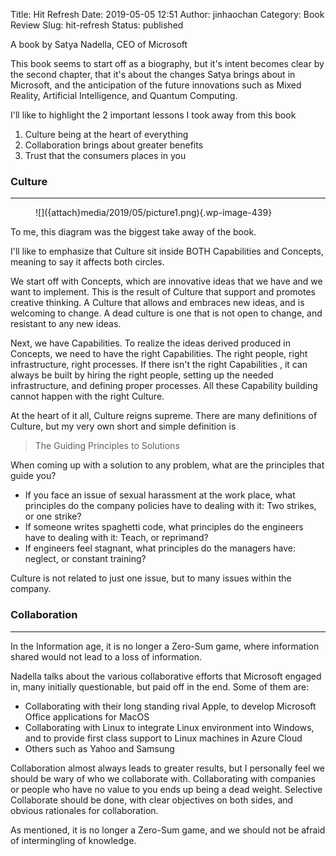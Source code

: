 Title: Hit Refresh
Date: 2019-05-05 12:51
Author: jinhaochan
Category: Book Review
Slug: hit-refresh
Status: published

<!-- wp:paragraph -->

A book by Satya Nadella, CEO of Microsoft

<!-- /wp:paragraph -->

<!-- wp:paragraph -->

This book seems to start off as a biography, but it's intent becomes clear by the second chapter, that it's about the changes Satya brings about in Microsoft, and the anticipation of the future innovations such as Mixed Reality, Artificial Intelligence, and Quantum Computing.

<!-- /wp:paragraph -->

<!-- wp:paragraph -->

I'll like to highlight the 2 important lessons I took away from this book

<!-- /wp:paragraph -->

<!-- wp:list {"ordered":true} -->

1.  Culture being at the heart of everything
2.  Collaboration brings about greater benefits
3.  Trust that the consumers places in you

<!-- /wp:list -->

<!-- wp:heading {"level":3} -->

### Culture

<!-- /wp:heading -->

<!-- wp:separator -->

------------------------------------------------------------------------

<!-- /wp:separator -->

</p>
<!-- wp:image {"id":439} -->

<figure class="wp-block-image">
![]({attach}media/2019/05/picture1.png){.wp-image-439}

</figure>
<!-- /wp:image -->

<!-- wp:paragraph -->

To me, this diagram was the biggest take away of the book.

<!-- /wp:paragraph -->

<!-- wp:paragraph -->

I'll like to emphasize that Culture sit inside BOTH Capabilities and Concepts, meaning to say it affects both circles.

<!-- /wp:paragraph -->

<!-- wp:paragraph -->

We start off with Concepts, which are innovative ideas that we have and we want to implement. This is the result of Culture that support and promotes creative thinking. A Culture that allows and embraces new ideas, and is welcoming to change. A dead culture is one that is not open to change, and resistant to any new ideas.

<!-- /wp:paragraph -->

<!-- wp:paragraph -->

Next, we have Capabilities. To realize the ideas derived produced in Concepts, we need to have the right Capabilities. The right people, right infrastructure, right processes. If there isn't the right Capabilities , it can always be built by hiring the right people, setting up the needed infrastructure, and defining proper processes. All these Capability building cannot happen with the right Culture.

<!-- /wp:paragraph -->

<!-- wp:paragraph -->

At the heart of it all, Culture reigns supreme. There are many definitions of Culture, but my very own short and simple definition is

<!-- /wp:paragraph -->

<!-- wp:quote -->

> The Guiding Principles to Solutions

<!-- /wp:quote -->

<!-- wp:paragraph -->

When coming up with a solution to any problem, what are the principles that guide you?

<!-- /wp:paragraph -->

<!-- wp:list -->

-   If you face an issue of sexual harassment at the work place, what principles do the company policies have to dealing with it: Two strikes, or one strike?
-   If someone writes spaghetti code, what principles do the engineers have to dealing with it: Teach, or reprimand?
-   If engineers feel stagnant, what principles do the managers have: neglect, or constant training?

<!-- /wp:list -->

<!-- wp:paragraph -->

Culture is not related to just one issue, but to many issues within the company.

<!-- /wp:paragraph -->

<!-- wp:heading {"level":3} -->

### Collaboration

<!-- /wp:heading -->

<!-- wp:separator -->

------------------------------------------------------------------------

<!-- /wp:separator -->

</p>
<!-- wp:paragraph -->

In the Information age, it is no longer a Zero-Sum game, where information shared would not lead to a loss of information.

<!-- /wp:paragraph -->

<!-- wp:paragraph -->

Nadella talks about the various collaborative efforts that Microsoft engaged in, many initially questionable, but paid off in the end. Some of them are:

<!-- /wp:paragraph -->

<!-- wp:list -->

-   Collaborating with their long standing rival Apple, to develop Microsoft Office applications for MacOS
-   Collaborating with Linux to integrate Linux environment into Windows, and to provide first class support to Linux machines in Azure Cloud
-   Others such as Yahoo and Samsung

<!-- /wp:list -->

<!-- wp:paragraph -->

Collaboration almost always leads to greater results, but I personally feel we should be wary of who we collaborate with. Collaborating with companies or people who have no value to you ends up being a dead weight. Selective Collaborate should be done, with clear objectives on both sides, and obvious rationales for collaboration.

<!-- /wp:paragraph -->

<!-- wp:paragraph -->

As mentioned, it is no longer a Zero-Sum game, and we should not be afraid of intermingling of knowledge.

<!-- /wp:paragraph -->

